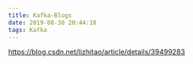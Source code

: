 ```yaml
---
title: Kafka-Blogs
date: 2019-08-30 20:44:18
tags: Kafka
---
```



https://blog.csdn.net/lizhitao/article/details/39499283